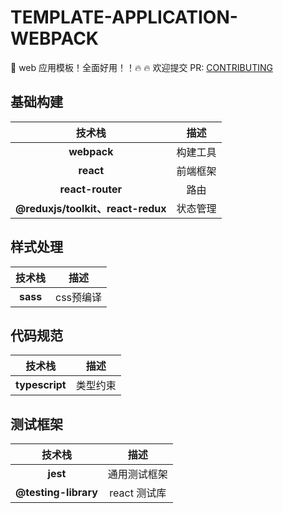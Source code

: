 # TEMPLATE-APPLICATION-WEBPACK
🌈 web 应用模板！全面好用！！🔥 🔥 欢迎提交 PR: [CONTRIBUTING](https://www.conventionalcommits.org)

## 基础构建
|技术栈|描述|
|:---:|:--:|
|**webpack**|构建工具|
|**react**|前端框架|
|**react-router**|路由|
|**@reduxjs/toolkit、react-redux**|状态管理|

## 样式处理
|技术栈|描述|
|:---:|:--:|
|**sass**|css预编译|

## 代码规范
|技术栈|描述|
|:---:|:--:|
|**typescript**|类型约束|

## 测试框架
|技术栈|描述|
|:---:|:--:|
|**jest**|通用测试框架|
|**@testing-library**|react 测试库|
